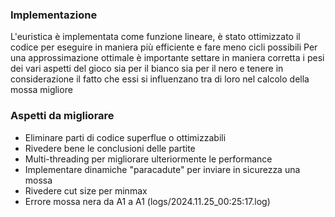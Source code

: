 ### Implementazione
L'euristica è implementata come funzione lineare, è stato ottimizzato il codice per eseguire in maniera più efficiente e fare meno cicli possibili
Per una approssimazione ottimale è importante settare in maniera corretta i pesi dei vari aspetti del gioco sia per il bianco sia per il nero e tenere in considerazione il fatto che essi si influenzano tra di loro nel calcolo della mossa migliore

### Aspetti da migliorare
- Eliminare parti di codice superflue o ottimizzabili
- Rivedere bene le conclusioni delle partite
- Multi-threading per migliorare ulteriormente le performance
- Implementare dinamiche "paracadute" per inviare in sicurezza una mossa
- Rivedere cut size per minmax
- Errore mossa nera da A1 a A1 (logs/2024.11.25_00:25:17.log)
